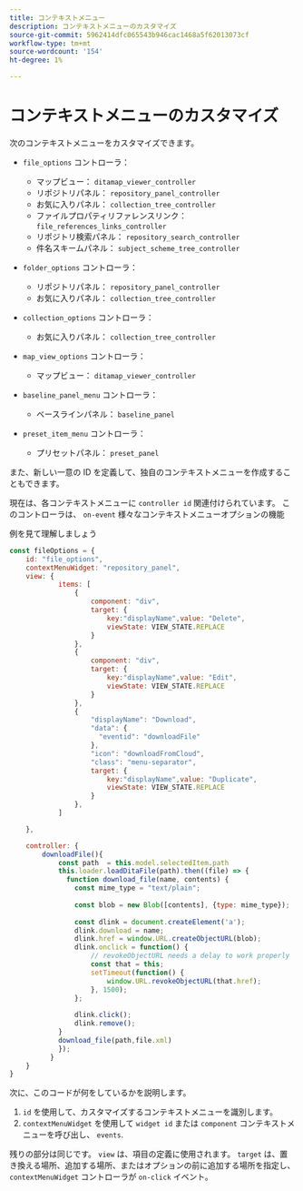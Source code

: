 ```yaml
---
title: コンテキストメニュー
description: コンテキストメニューのカスタマイズ
source-git-commit: 5962414dfc065543b946cac1468a5f62013073cf
workflow-type: tm+mt
source-wordcount: '154'
ht-degree: 1%

---
```



# コンテキストメニューのカスタマイズ

次のコンテキストメニューをカスタマイズできます。

- `file_options`
コントローラ：
   - マップビュー： `ditamap_viewer_controller`
   - リポジトリパネル： `repository_panel_controller`
   - お気に入りパネル： `collection_tree_controller`
   - ファイルプロパティリファレンスリンク： `file_references_links_controller`
   - リポジトリ検索パネル： `repository_search_controller`
   - 件名スキームパネル： `subject_scheme_tree_controller`

- `folder_options`
コントローラ：
   - リポジトリパネル： `repository_panel_controller`
   - お気に入りパネル： `collection_tree_controller`

- `collection_options`
コントローラ：
   - お気に入りパネル： `collection_tree_controller`

- `map_view_options`
コントローラ：
   - マップビュー： `ditamap_viewer_controller`

- `baseline_panel_menu`
コントローラ：
   - ベースラインパネル： `baseline_panel`

- `preset_item_menu`
コントローラ：
   - プリセットパネル： `preset_panel`

また、新しい一意の ID を定義して、独自のコンテキストメニューを作成することもできます。

現在は、各コンテキストメニューに `controller id` 関連付けられています。 このコントローラは、 `on-event` 様々なコンテキストメニューオプションの機能

例を見て理解しましょう

```js title=customise_context_menu.js"
const fileOptions = {
    id: "file_options",
    contextMenuWidget: "repository_panel",
    view: {
            items: [
                {
                    component: "div",
                    target: {
                        key:"displayName",value: "Delete",                    
                        viewState: VIEW_STATE.REPLACE
                    }
                },
                {
                    component: "div",
                    target: {
                        key:"displayName",value: "Edit",                    
                        viewState: VIEW_STATE.REPLACE
                    }
                },
                {
                    "displayName": "Download",
                    "data": {
                      "eventid": "downloadFile"
                    },
                    "icon": "downloadFromCloud",
                    "class": "menu-separator",         
                    target: {
                        key:"displayName",value: "Duplicate",                    
                        viewState: VIEW_STATE.REPLACE
                    }
                },
            ]

    },

    controller: {
        downloadFile(){
            const path  = this.model.selectedItem.path
            this.loader.loadDitaFile(path).then((file) => {
              function download_file(name, contents) {
                const mime_type = "text/plain";
        
                const blob = new Blob([contents], {type: mime_type});
        
                const dlink = document.createElement('a');
                dlink.download = name;
                dlink.href = window.URL.createObjectURL(blob);
                dlink.onclick = function() {
                    // revokeObjectURL needs a delay to work properly
                    const that = this;
                    setTimeout(function() {
                        window.URL.revokeObjectURL(that.href);
                    }, 1500);
                };
        
                dlink.click();
                dlink.remove();
            }
            download_file(path,file.xml)
            });
          }
    }
}
```

次に、このコードが何をしているかを説明します。

1. `id` を使用して、カスタマイズするコンテキストメニューを識別します。
2. `contextMenuWidget` を使用して `widget id` または `component` コンテキストメニューを呼び出し、 `events`.

残りの部分は同じです。 `view` は、項目の定義に使用されます。 `target` は、置き換える場所、追加する場所、またはオプションの前に追加する場所を指定し、 `contextMenuWidget` コントローラが `on-click` イベント。
